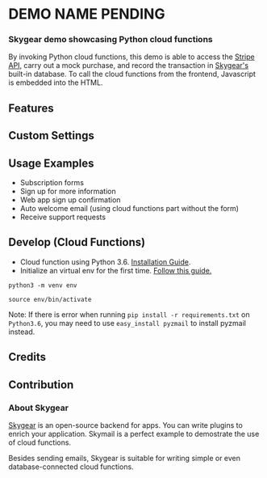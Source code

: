 # DEMO NAME PENDING

### Skygear demo showcasing Python cloud functions

By invoking Python cloud functions, this demo is able to access the [Stripe API](), carry out a mock purchase, and record the transaction in [Skygear's](https://skygear.io) built-in database. To call the cloud functions from the frontend, Javascript is embedded into the HTML.


## Features

## Custom Settings

## Usage Examples

- Subscription forms
- Sign up for more information
- Web app sign up confirmation
- Auto welcome email (using cloud functions part without the form)
- Receive support requests

## Develop (Cloud Functions)
- Cloud function using Python 3.6. [Installation Guide](http://docs.python-guide.org/en/latest/starting/install3/osx/).
- Initialize an virtual env for the first time. [Follow this guide.](http://docs.python-guide.org/en/latest/dev/virtualenvs/)

```python3 -m venv env```

```source env/bin/activate```

Note: If there is error when running `pip install -r requirements.txt` on `Python3.6`, you may need to use `easy_install pyzmail` to install pyzmail instead.

## Credits

## Contribution

### About Skygear
[Skygear](https://skygear.io) is an open-source backend for apps. You can write plugins to enrich your application. Skymail is a perfect example to demostrate the use of cloud functions.

Besides sending emails, Skygear is suitable for writing simple or even database-connected cloud functions.
